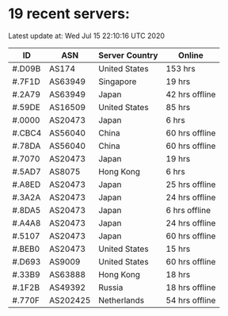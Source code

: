 # 19 recent servers:

Latest update at: Wed Jul 15 22:10:16 UTC 2020

| ID | ASN | Server Country | Online |
| -- | --- | -------------- | ------ |
| #.D09B | AS174 | United States | 153 hrs |
| #.7F1D | AS63949 | Singapore | 19 hrs |
| #.2A79 | AS63949 | Japan | 42 hrs offline |
| #.59DE | AS16509 | United States | 85 hrs |
| #.0000 | AS20473 | Japan | 6 hrs |
| #.CBC4 | AS56040 | China | 60 hrs offline |
| #.78DA | AS56040 | China | 60 hrs offline |
| #.7070 | AS20473 | Japan | 19 hrs |
| #.5AD7 | AS8075 | Hong Kong | 6 hrs |
| #.A8ED | AS20473 | Japan | 25 hrs offline |
| #.3A2A | AS20473 | Japan | 24 hrs offline |
| #.8DA5 | AS20473 | Japan | 6 hrs offline |
| #.A4A8 | AS20473 | Japan | 24 hrs offline |
| #.5107 | AS20473 | Japan | 60 hrs offline |
| #.BEB0 | AS20473 | United States | 15 hrs |
| #.D693 | AS9009 | United States | 60 hrs offline |
| #.33B9 | AS63888 | Hong Kong | 18 hrs |
| #.1F2B | AS49392 | Russia | 18 hrs offline |
| #.770F | AS202425 | Netherlands | 54 hrs offline |

